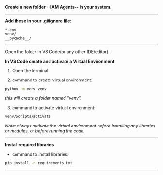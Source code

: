 **Create a new folder --IAM Agents-- in your system.**

---
**Add these in your .gitignore file:**
```.gitignore
*.env
venv/
__pycache__/
```
---
Open the folder in VS Code(or any other IDE/editor).

**In VS Code create and activate a Virtual Environment**

1. Open the terminal
   
2. command to create virtual environment:
```bash
python -m venv venv
```

 _this will create a folder named "venv"._


3. command to activate virtual environment:

```bash
venv/Scripts/activate
```

_Note: always avtivate the virtual environment before installing any libraries or modules, or before running the code._

---
**Install required libraries**

- command to install libraries:
```bash
pip install -r requirements.txt
```
---
